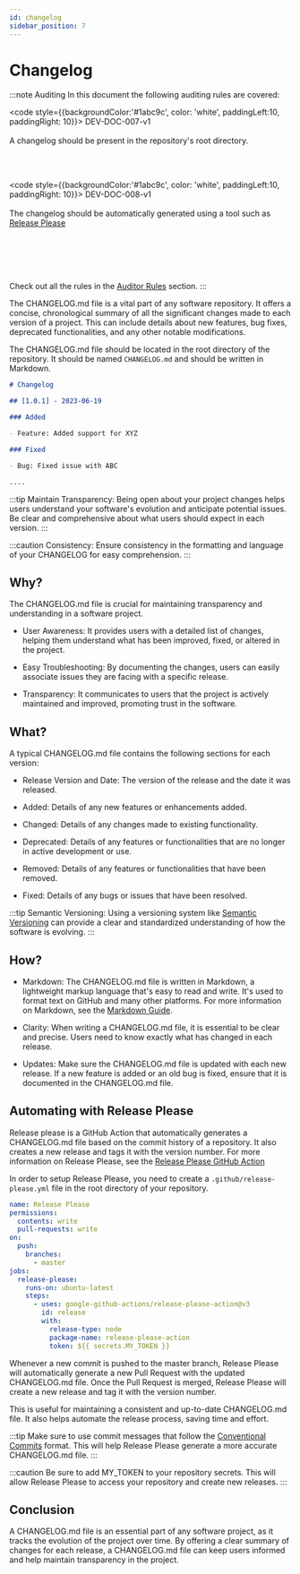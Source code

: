 ```yaml
---
id: changelog
sidebar_position: 7
---
```


# Changelog

:::note Auditing
In this document the following auditing rules are covered:

<code style={{backgroundColor:'#1abc9c', color: 'white', paddingLeft:10, paddingRight: 10}}>
DEV-DOC-007-v1
</code>
<br></br>
A changelog should be present in the repository's root directory.

<br></br>

<code style={{backgroundColor:'#1abc9c', color: 'white', paddingLeft:10, paddingRight: 10}}>
DEV-DOC-008-v1
</code>
<br></br>
The changelog should be automatically generated using a tool such as <a href="#automating-with-release-please">Release Please</a>

<br></br>
<br></br>

Check out all the rules in the <a href="/auditor/rules">Auditor Rules</a> section.
:::

The CHANGELOG.md file is a vital part of any software repository. It offers a concise, chronological summary of all the significant changes made to each version of a project. This can include details about new features, bug fixes, deprecated functionalities, and any other notable modifications.

The CHANGELOG.md file should be located in the root directory of the repository. It should be named `CHANGELOG.md` and should be written in Markdown.

```markdown title="/CHANGELOG.md"
# Changelog

## [1.0.1] - 2023-06-19

### Added

- Feature: Added support for XYZ

### Fixed

- Bug: Fixed issue with ABC

....
```

:::tip
Maintain Transparency: Being open about your project changes helps users understand your software's evolution and anticipate potential issues. Be clear and comprehensive about what users should expect in each version.
:::

:::caution
Consistency: Ensure consistency in the formatting and language of your CHANGELOG for easy comprehension.
:::

## Why?

The CHANGELOG.md file is crucial for maintaining transparency and understanding in a software project.

- User Awareness: It provides users with a detailed list of changes, helping them understand what has been improved, fixed, or altered in the project.

- Easy Troubleshooting: By documenting the changes, users can easily associate issues they are facing with a specific release.

- Transparency: It communicates to users that the project is actively maintained and improved, promoting trust in the software.

## What?

A typical CHANGELOG.md file contains the following sections for each version:

- Release Version and Date: The version of the release and the date it was released.

- Added: Details of any new features or enhancements added.

- Changed: Details of any changes made to existing functionality.

- Deprecated: Details of any features or functionalities that are no longer in active development or use.

- Removed: Details of any features or functionalities that have been removed.

- Fixed: Details of any bugs or issues that have been resolved.

:::tip
Semantic Versioning: Using a versioning system like [Semantic Versioning](https://semver.org/) can provide a clear and standardized understanding of how the software is evolving.
:::

## How?

- Markdown: The CHANGELOG.md file is written in Markdown, a lightweight markup language that's easy to read and write. It's used to format text on GitHub and many other platforms. For more information on Markdown, see the [Markdown Guide](https://www.markdownguide.org/).

- Clarity: When writing a CHANGELOG.md file, it is essential to be clear and precise. Users need to know exactly what has changed in each release.

- Updates: Make sure the CHANGELOG.md file is updated with each new release. If a new feature is added or an old bug is fixed, ensure that it is documented in the CHANGELOG.md file.

## Automating with Release Please

Release please is a GitHub Action that automatically generates a CHANGELOG.md file based on the commit history of a repository. It also creates a new release and tags it with the version number. For more information on Release Please, see the [Release Please GitHub Action](https://github.com/google-github-actions/release-please-action)

In order to setup Release Please, you need to create a `.github/release-please.yml` file in the root directory of your repository. 

```yaml title="/.github/release-please.yml"
name: Release Please
permissions:
  contents: write
  pull-requests: write
on:
  push:
    branches:
      - master
jobs:
  release-please:
    runs-on: ubuntu-latest
    steps:
      - uses: google-github-actions/release-please-action@v3
        id: release
        with:
          release-type: node
          package-name: release-please-action
          token: ${{ secrets.MY_TOKEN }}
```

Whenever a new commit is pushed to the master branch, Release Please will automatically generate a new Pull Request with the updated CHANGELOG.md file. Once the Pull Request is merged, Release Please will create a new release and tag it with the version number.

This is useful for maintaining a consistent and up-to-date CHANGELOG.md file. It also helps automate the release process, saving time and effort.

:::tip
Make sure to use commit messages that follow the [Conventional Commits](https://www.conventionalcommits.org/en/v1.0.0/) format. This will help Release Please generate a more accurate CHANGELOG.md file.
:::

:::caution
Be sure to add MY_TOKEN to your repository secrets. This will allow Release Please to access your repository and create new releases.
:::

## Conclusion

A CHANGELOG.md file is an essential part of any software project, as it tracks the evolution of the project over time. By offering a clear summary of changes for each release, a CHANGELOG.md file can keep users informed and help maintain transparency in the project.

